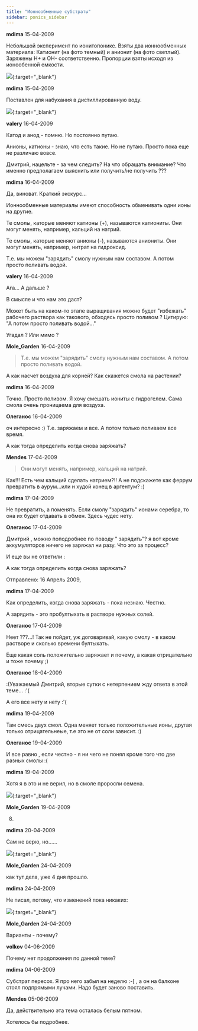 ```yaml
---
title: "Ионнообменные субстраты"
sidebar: ponics_sidebar
---
```


**mdima** 15-04-2009

Небольшой эксперимент по ионитопонике. Взяты два ионнообменных материала: Катионит (на фото темный) и анионит (на фото светлый). Заряжены H+ и OH- соответственно. Пропорции взяты исходя из ионообенной емкости.

[![](/attachimages/99_ionito1.png)](https://t.me/ponics_ru_files/769){:target="_blank"}

**mdima** 15-04-2009

Поставлен для набухания в дистиллированную воду.

[![](/attachimages/101_ionito2.png)](https://t.me/ponics_ru_files/770){:target="_blank"}

**valery** 16-04-2009

Катод и анод - помню. Но постоянно путаю.

Анионы, катионы - знаю, что есть такие. Но не путаю. Просто пока еще не различаю вовсе.

Дмитрий, нацельте - за чем следить? На что обращать внимание? Что именно предполагаем выяснить или получить/не получить ???


**mdima** 16-04-2009

Да, виноват. Краткий экскурс...

Ионнообменные материалы имеют способность обменивать одни ионы на другие.

Те смолы, каторые меняют катионы (+), называются катиониты. Они могут менять, например, кальций на натрий.

Те смолы, каторые меняют анионы (-), называются аниониты. Они могут менять, например, нитрат на гидроксид.

Т.е. мы можем "зарядить" смолу нужным нам составом. А потом просто поливать водой. 


**valery** 16-04-2009

Ага... А дальше ? 

В смысле и что нам это даст?

Может быть на каком-то этапе выращивания можно будет "избежать" рабочего раствора как такового, обходясь просто поливом ? Цитирую: "А потом просто поливать водой..."

Угадал ? Или мимо ?


**Mole_Garden** 16-04-2009

> Т.е. мы можем "зарядить" смолу нужным нам составом. А потом просто поливать водой. 

А как насчет воздуха для корней? Как скажется смола на растении?


**mdima** 16-04-2009

Точно. Просто поливом. Я хочу смешать иониты с гидрогелем. Сама смола очень проницаема для воздуха.


**Олеганос** 16-04-2009

оч интересно :) Т.е. заряжаем и все. А потом только поливаем все время.

А как тогда определить когда снова заряжать?


**Mendes** 17-04-2009

> Они могут менять, например, кальций на натрий.

Как!!! Есть чем кальций сделать натрием?!! А не подскажете как феррум превратить в аурум...или н худой конец в аргентум? :)


**mdima** 17-04-2009

Не превратить, а поменять. Если смолу "зарядить" ионами серебра, то она их будет отдавать в обмен. Здесь чудес нету.


**Олеганос** 17-04-2009

Дмитрий , можно поподробнее по поводу " зарядить"? я вот кроме аккумуляторов ничего не заряжал ни разу. Что это за процесс?

И еще вы не ответили :

А как тогда определить когда снова заряжать?

Отправлено: 16 Апрель 2009, 


**mdima** 17-04-2009

Как определить, когда снова заряжать - пока незнаю. Честно.

А зарядить - это пробултыхать в растворе нужных солей.


**Олеганос** 17-04-2009

Неет ???...! Так не пойдет, уж договаривай, какую смолу - в каком растворе и сколько времени бултыхать. 

Еще какая соль положительно заряжает и почему, а какая отрицательно и тоже почему ;)


**Олеганос** 18-04-2009

 :(Уважаемый Дмитрий, вторые сутки с нетерпением жду ответа в этой теме... :&#039;(

А его все нету и нету :&#039;(


**mdima** 19-04-2009

Там смесь двух смол. Одна меняет только положительные ионы, другая только отрицательнеые, т.е это не от соли зависит. :)


**Олеганос** 19-04-2009

И все равно , если честно - я ни чего не понял кроме того что две разных смолы :(


**mdima** 19-04-2009

Хотя я в это и не верил, но в смоле проросли семена.

[![](/attachimages/129_ionito3.png)](https://t.me/ponics_ru_files/771){:target="_blank"}

**Mole_Garden** 19-04-2009

 8)


**mdima** 20-04-2009

Сам не верю, но......

[![](/attachimages/131_ionito4.png)](https://t.me/ponics_ru_files/772){:target="_blank"}

**Mole_Garden** 24-04-2009

как тут дела, уже 4 дня прошло.


**mdima** 24-04-2009

Не писал, потому, что изменений пока никаких:

[![](http://www.postimage.org/Pq8xSTS.jpg)](http://www.postimage.org/Pq8xSTS.jpg){:target="_blank"}


**Mole_Garden** 24-04-2009

Варианты - почему?


**volkov** 04-06-2009

Почему нет продолжения по данной теме?


**mdima** 04-06-2009

Субстрат пересох. Я про него забыл на неделю :-[ , а он на балконе стоял подпрямыми лучами. Надо будет заново поставить. 


**Mendes** 05-06-2009

Да, действительно эта тема осталась белым пятном.

Хотелось бы подробнее.


